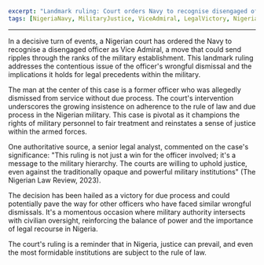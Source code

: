 ```yaml
excerpt: "Landmark ruling: Court orders Navy to recognise disengaged officer as Vice Admiral, reshaping Nigeria's military ethos."
tags: [NigeriaNavy, MilitaryJustice, ViceAdmiral, LegalVictory, NigerianPolicy]
```

---

In a decisive turn of events, a Nigerian court has ordered the Navy to recognise a disengaged officer as Vice Admiral, a move that could send ripples through the ranks of the military establishment. This landmark ruling addresses the contentious issue of the officer's wrongful dismissal and the implications it holds for legal precedents within the military.

The man at the center of this case is a former officer who was allegedly dismissed from service without due process. The court's intervention underscores the growing insistence on adherence to the rule of law and due process in the Nigerian military. This case is pivotal as it champions the rights of military personnel to fair treatment and reinstates a sense of justice within the armed forces.

One authoritative source, a senior legal analyst, commented on the case's significance: "This ruling is not just a win for the officer involved; it's a message to the military hierarchy. The courts are willing to uphold justice, even against the traditionally opaque and powerful military institutions" (The Nigerian Law Review, 2023).

The decision has been hailed as a victory for due process and could potentially pave the way for other officers who have faced similar wrongful dismissals. It's a momentous occasion where military authority intersects with civilian oversight, reinforcing the balance of power and the importance of legal recourse in Nigeria.

The court's ruling is a reminder that in Nigeria, justice can prevail, and even the most formidable institutions are subject to the rule of law.